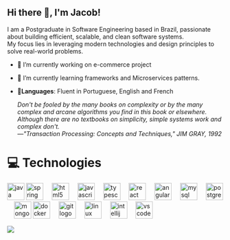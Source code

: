 ## Hi there 👋, I'm Jacob!
I am a Postgraduate in Software Engineering based in Brazil, passionate about building efficient, scalable, and clean software systems.<br> My focus lies in leveraging modern technologies and design principles to solve real-world problems.

- 🔭 I’m currently working on e-commerce project
- 🌱 I’m currently learning frameworks and Microservices patterns.
- 💬**Languages**: Fluent in Portuguese, English and French

  *Don't be fooled by the many books on complexity or by the
many complex and arcane algorithms you find in this book
or elsewhere. Although there are no textbooks on simplicity,
simple systems work and complex don't.
          <br>     —"Transaction Processing: Concepts and Techniques,"
             JIM GRAY, 1992*

<!--[![Anurag's GitHub stats](https://github-readme-stats.vercel.app/api?username=jacob-majesty)](https://github.com/anuraghazra/github-readme-stats) -->


# 💻 Technologies
<!-- Site used for Readme: https://profile-readme-generator.com -->
<div align="left"; display: inline-block> 
<img src="https://cdn.jsdelivr.net/gh/devicons/devicon/icons/java/java-original.svg" height="40" alt="java logo"  />
<img src="https://cdn.jsdelivr.net/gh/devicons/devicon/icons/spring/spring-original.svg" height="40" alt="spring logo" />
<img width="12" /> 

<img src="https://cdn.jsdelivr.net/gh/devicons/devicon/icons/html5/html5-original.svg" height="40" alt="html5 logo"  />
<img width="12" />
<img src="https://cdn.jsdelivr.net/gh/devicons/devicon/icons/javascript/javascript-original.svg" height="40" alt="javascript logo"  />
<img width="12" />
<img src="https://cdn.jsdelivr.net/gh/devicons/devicon/icons/typescript/typescript-original.svg" height="40" alt="typescript logo"  />
<img width="12" />
<img src="https://cdn.jsdelivr.net/gh/devicons/devicon/icons/react/react-original.svg" height="40" alt="react logo"  />
<img width="12" />
<img src="https://cdn.jsdelivr.net/gh/devicons/devicon/icons/angularjs/angularjs-original.svg" height="40" alt="angularjs logo"  />
<img width="12" />          

<img src="https://cdn.jsdelivr.net/gh/devicons/devicon/icons/mysql/mysql-original.svg" height="40" alt="mysql logo"  />
<img width="12" />
<img src="https://cdn.jsdelivr.net/gh/devicons/devicon/icons/postgresql/postgresql-original.svg" height="40" alt="postgresql logo"  />
<img width="12" />
<img src="https://cdn.jsdelivr.net/gh/devicons/devicon/icons/mongodb/mongodb-original.svg" height="40" alt="mongodb logo"  />         

  <img src="https://cdn.jsdelivr.net/gh/devicons/devicon/icons/docker/docker-original.svg" height="40" alt="docker logo"  />
  <img width="12" />
  <img src="https://cdn.jsdelivr.net/gh/devicons/devicon/icons/git/git-original.svg" height="40" alt="git logo"  />
  <img width="12" />
  <img src="https://cdn.jsdelivr.net/gh/devicons/devicon/icons/linux/linux-original.svg" height="40" alt="linux logo"  />
  <img width="12" /> 

   <img src="https://cdn.jsdelivr.net/gh/devicons/devicon/icons/intellij/intellij-original.svg" height="40" alt="intellij logo"  />
   <img width="12" />
  <img src="https://cdn.jsdelivr.net/gh/devicons/devicon/icons/vscode/vscode-original.svg" height="40" alt="vscode logo"  />
  <img width="12" />         
</div>


<!--  # 📊 GitHub Stats:  -->
<!--![jacob-majesty's Stats](https://github-readme-stats.vercel.app/api?username=jacob-majesty&theme=ayu-mirage&show_icons=true&hide_border=true&count_private=true) -->
<!-- ![](https://github-readme-stats.vercel.app/api/top-langs/?username=jacob-majesty&theme=dark&hide_border=false&include_all_commits=false&count_private=false&layout=compact) -->

[![](https://visitcount.itsvg.in/api?id=jacob-majesty&icon=0&color=0)](https://visitcount.itsvg.in)

<!-- Proudly created with GPRM ( https://gprm.itsvg.in ) -->

<!--
**jacob-majesty/jacob-majesty** is a ✨ _special_ ✨ repository because its `README.md` (this file) appears on your GitHub profile.

Here are some ideas to get you started:

- 🔭 I’m currently working on ...
- 🌱 I’m currently learning ...
- 👯 I’m looking to collaborate on ...
- 🤔 I’m looking for help with ...
- 💬 Ask me about ...
- 📫 How to reach me: ...
- 😄 Pronouns: ...
- ⚡ Fun fact: ...
-->
